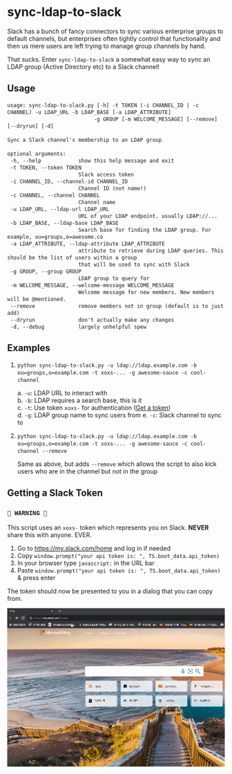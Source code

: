 # sync-ldap-to-slack

Slack has a bunch of fancy connectors to sync various enterprise groups to default channels, but enterprises often tightly control that functionality and then us mere users are left trying to manage group channels by hand.

 That sucks. Enter `sync-ldap-to-slack` a somewhat easy way to sync an LDAP group (Active Directory etc) to a Slack channel!

 ## Usage

 ```
usage: sync-ldap-to-slack.py [-h] -t TOKEN (-i CHANNEL_ID | -c CHANNEL) -u LDAP_URL -b LDAP_BASE [-a LDAP_ATTRIBUTE]
                             -g GROUP [-m WELCOME_MESSAGE] [--remove] [--dryrun] [-d]

Sync a Slack channel's membership to an LDAP group

optional arguments:
  -h, --help            show this help message and exit
  -t TOKEN, --token TOKEN
                        Slack access token
  -i CHANNEL_ID, --channel-id CHANNEL_ID
                        Channel ID (not name!)
  -c CHANNEL, --channel CHANNEL
                        Channel name
  -u LDAP_URL, --ldap-url LDAP_URL
                        URL of your LDAP endpoint. usually LDAP://...
  -b LDAP_BASE, --ldap-base LDAP_BASE
                        Search base for finding the LDAP group. For example, ou=groups,o=awesome.co
  -a LDAP_ATTRIBUTE, --ldap-attribute LDAP_ATTRIBUTE
                        attribute to retrieve during LDAP queries. This should be the list of users within a group
                        that will be used to sync with Slack
  -g GROUP, --group GROUP
                        LDAP group to query for
  -m WELCOME_MESSAGE, --welcome-message WELCOME_MESSAGE
                        Welcome message for new members. New members will be @mentioned.
  --remove              remove members not in group (default is to just add)
  --dryrun              don't actually make any changes
  -d, --debug           largely unhelpful spew
  ```

## Examples

1. `python sync-ldap-to-slack.py -u ldap://ldap.example.com -b ou=groups,o=example.com -t xoxs-... -g awesome-sauce -c cool-channel`
  
    a. `-u`: LDAP URL to interact with  
    b. `-b`: LDAP requires a search base, this is it  
    c. `-t`: Use token `xoxs-` for authentication ([Get a token](#Getting-a-Slack-Token))  
    d. `-g`: LDAP group name to sync users from
    e. `-c`: Slack channel to sync to

1. `python sync-ldap-to-slack.py -u ldap://ldap.example.com -b ou=groups,o=example.com -t xoxs-... -g awesome-sauce -c cool-channel --remove`
    
    Same as above, but adds `--remove` which allows the script to also kick users who are in the channel but not in the group

## Getting a Slack Token

### **`🚨 WARNING 🚨`**

This script uses an `xoxs-` token which represents you on Slack. **NEVER** share this with anyone. EVER.

1. Go to https://my.slack.com/home and log in if needed
2. Copy `window.prompt("your api token is: ", TS.boot_data.api_token)`
3. In your browser type `javascript:` in the URL bar
4. Paste `window.prompt("your api token is: ", TS.boot_data.api_token)` & press enter

The token should now be presented to you in a dialog that you can copy from.

![Animation of token retrieval](get-token.gif)
